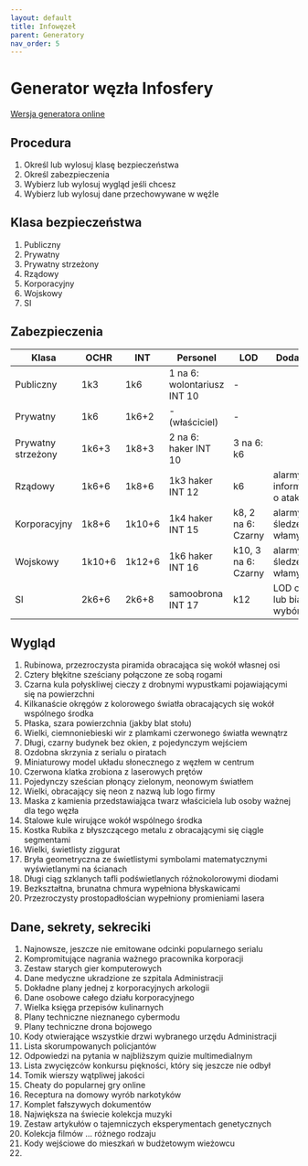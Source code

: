 ```yaml
---
layout: default
title: Infowęzeł
parent: Generatory
nav_order: 5
---
```


# Generator węzła Infosfery

[Wersja generatora online](https://oswida.github.io/cyber/app/dist/?id=node)

## Procedura

1. Określ lub wylosuj klasę bezpieczeństwa
2. Określ zabezpieczenia
3. Wybierz lub wylosuj wygląd jeśli chcesz
4. Wybierz lub wylosuj dane przechowywane w węźle

## Klasa bezpieczeństwa

1. Publiczny
2. Prywatny
3. Prywatny strzeżony
4. Rządowy
5. Korporacyjny
6. Wojskowy
7. SI

## Zabezpieczenia

| Klasa              | OCHR   | INT    | Personel                    | LOD                 | Dodatkowe                      |
| ------------------ | ------ | ------ | --------------------------- | ------------------- | ------------------------------ |
| Publiczny          | 1k3    | 1k6    | 1 na 6: wolontariusz INT 10 | -                   |                                |
| Prywatny           | 1k6    | 1k6+2  | -  (właściciel)             | -                   |                                |
| Prywatny strzeżony | 1k6+3  | 1k8+3  | 2 na 6:  haker INT 10       | 3 na 6: k6          |                                |
| Rządowy            | 1k6+6  | 1k8+6  | 1k3  haker INT 12           | k6                  | alarmy informujące o ataku     |
| Korporacyjny       | 1k8+6  | 1k10+6 | 1k4  haker INT 15           | k8, 2 na 6: Czarny  | alarmy, śledzenie włamywacza   |
| Wojskowy           | 1k10+6 | 1k12+6 | 1k6  haker INT 16           | k10, 3 na 6: Czarny | alarmy, śledzenie włamywacza   |
| SI                 | 2k6+6  | 2k6+8  | samoobrona INT 17           | k12                 | LOD czarny lub biały, wybór SI |

## Wygląd

1. Rubinowa, przezroczysta piramida obracająca się wokół własnej osi
2. Cztery błękitne sześciany połączone ze sobą rogami
3. Czarna kula połyskliwej cieczy z drobnymi wypustkami pojawiającymi się na powierzchni
4. Kilkanaście okręgów z kolorowego światła obracających się wokół wspólnego środka
5. Płaska, szara powierzchnia (jakby blat stołu)
6. Wielki, ciemnoniebieski wir z plamkami czerwonego światła wewnątrz
7. Długi, czarny budynek bez okien, z pojedynczym wejściem
8. Ozdobna skrzynia z serialu o piratach
9. Miniaturowy model układu słonecznego z węzłem w centrum
10. Czerwona klatka zrobiona z laserowych prętów
11. Pojedynczy sześcian płonący zielonym, neonowym światłem
12. Wielki, obracający się neon z nazwą lub logo firmy
13. Maska z kamienia przedstawiająca twarz właściciela lub osoby ważnej dla tego węzła
14. Stalowe kule wirujące wokół wspólnego środka
15. Kostka Rubika z błyszczącego metalu z obracającymi się ciągle segmentami
16. Wielki, świetlisty ziggurat
17. Bryła geometryczna ze świetlistymi symbolami matematycznymi wyświetlanymi na ścianach
18. Długi ciąg szklanych tafli podświetlanych różnokolorowymi diodami
19. Bezkształtna, brunatna chmura wypełniona błyskawicami
20. Przezroczysty prostopadłościan wypełniony promieniami lasera 

## Dane, sekrety, sekreciki

1. Najnowsze, jeszcze nie emitowane odcinki popularnego serialu
2. Kompromitujące nagrania ważnego pracownika korporacji
3. Zestaw starych gier komputerowych
4. Dane medyczne ukradzione ze szpitala Administracji
5. Dokładne plany jednej z korporacyjnych arkologii
6. Dane osobowe całego działu korporacyjnego
7. Wielka księga przepisów kulinarnych
8. Plany techniczne nieznanego cybermodu
9. Plany techniczne drona bojowego
10. Kody otwierające wszystkie drzwi wybranego urzędu Administracji
11. Lista skorumpowanych policjantów
12. Odpowiedzi na pytania w najbliższym quizie multimedialnym
13. Lista zwycięzców konkursu piękności, który się jeszcze nie odbył
14. Tomik wierszy wątpliwej jakości
15. Cheaty do popularnej gry online
16. Receptura na domowy wyrób narkotyków
17. Komplet fałszywych dokumentów
18. Największa na świecie kolekcja muzyki
19. Zestaw artykułów o tajemniczych eksperymentach genetycznych
20. Kolekcja filmów ... różnego rodzaju
21. Kody wejściowe do mieszkań w budżetowym wieżowcu
22. 
